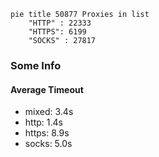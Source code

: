 
```mermaid
pie title 50877 Proxies in list
    "HTTP" : 22333
    "HTTPS": 6199
    "SOCKS" : 27817
```

### Some Info
#### Average Timeout

- mixed: 3.4s
- http: 1.4s
- https: 8.9s
- socks: 5.0s